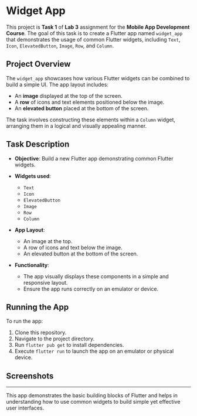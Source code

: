 # Widget App

This project is **Task 1** of **Lab 3** assignment for the **Mobile App Development Course**. The goal of this task is to create a Flutter app named `widget_app` that demonstrates the usage of common Flutter widgets, including `Text`, `Icon`, `ElevatedButton`, `Image`, `Row`, and `Column`.

## Project Overview

The `widget_app` showcases how various Flutter widgets can be combined to build a simple UI. The app layout includes:

- An **image** displayed at the top of the screen.
- A **row** of icons and text elements positioned below the image.
- An **elevated button** placed at the bottom of the screen.

The task involves constructing these elements within a `Column` widget, arranging them in a logical and visually appealing manner.

## Task Description

- **Objective**: Build a new Flutter app demonstrating common Flutter widgets.
- **Widgets used**: 
  - `Text`
  - `Icon`
  - `ElevatedButton`
  - `Image`
  - `Row`
  - `Column`
  
- **App Layout**:
  - An image at the top.
  - A row of icons and text below the image.
  - An elevated button at the bottom of the screen.

- **Functionality**: 
  - The app visually displays these components in a simple and responsive layout.
  - Ensure the app runs correctly on an emulator or device.

## Running the App

To run the app:

1. Clone this repository.
2. Navigate to the project directory.
3. Run `flutter pub get` to install dependencies.
4. Execute `flutter run` to launch the app on an emulator or physical device.

## Screenshots



---

This app demonstrates the basic building blocks of Flutter and helps in understanding how to use common widgets to build simple yet effective user interfaces.
